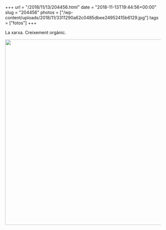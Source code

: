 +++
url = "/2018/11/13/204456.html"
date = "2018-11-13T19:44:56+00:00"
slug = "204456"
photos = ["/wp-content/uploads/2018/11/3311290a62c0485dbee24952415b6129.jpg"]
tags = ["fotos"]
+++

La xarxa. Creixement orgànic.

<img src="/wp-content/uploads/2018/11/3311290a62c0485dbee24952415b6129.jpg" width="600" height="600" />

